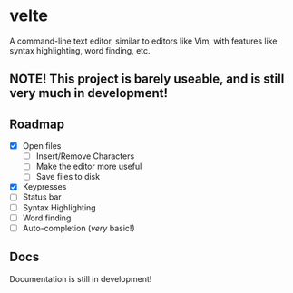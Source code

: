 # velte
A command-line text editor, similar to editors like Vim, with features like syntax highlighting, word finding, etc.<br />

## NOTE! This project is barely useable, and is still very much in development!

## Roadmap
- [x] Open files
  - [ ] Insert/Remove Characters
  - [ ] Make the editor more useful
  - [ ] Save files to disk
- [x] Keypresses
- [ ] Status bar
- [ ] Syntax Highlighting
- [ ] Word finding
- [ ] Auto-completion (*very* basic!)

## Docs
Documentation is still in development!

